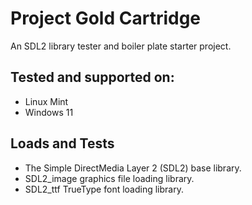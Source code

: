 # Project Gold Cartridge

An SDL2 library tester and boiler plate starter project.

## Tested and supported on:

- Linux Mint
- Windows 11

## Loads and Tests
- The Simple DirectMedia Layer 2 (SDL2) base library.
- SDL2_image graphics file loading library.
- SDL2_ttf TrueType font loading library.
